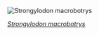 
![Strongylodon macrobotrys](https://upload.wikimedia.org/wikipedia/commons/thumb/e/ee/Jade_vine_%2870200%29.jpg/450px-Jade_vine_%2870200%29.jpg)

*[Strongylodon macrobotrys](https://wikipedia.org/wiki/File:Jade_vine_(70200).jpg)*
